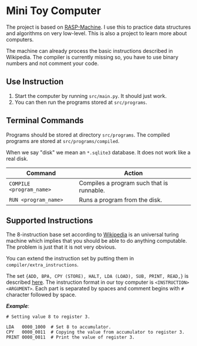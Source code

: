 # Mini Toy Computer

The project is based on [RASP-Machine](https://en.wikipedia.org/wiki/Random-access_stored-program_machine).
I use this to practice data structures and algorithms on very low-level.
This is also a project to learn more about computers.

The machine can already process the basic instructions described in Wikipedia.
The compiler is currently missing so, you have to use binary numbers and not comment your code.

## Use Instruction
1. Start the computer by running ```src/main.py```. It should just work.
2. You can then run the programs stored at ```src/programs```.

## Terminal Commands
Programs should be stored at directory ``src/programs``.
The compiled programs are stored at ``src/programs/compiled``.

When we say "disk" we mean an ``*.sqlite3`` database.
It does not work like a real disk.

| Command                     | Action |
| --------------------------- | ------ |
| ``COMPILE <program_name>`` | Compiles a program such that is runnable. |
| ``RUN <program_name>`` | Runs a program from the disk.|

## Supported Instructions
The 8-instruction base set according to [Wikipedia](https://en.wikipedia.org/wiki/Random-access_stored-program_machine)
is an universal turing machine which implies that you should be able to do anything computable.
The problem is just that it is not very obvious.

You can extend the instruction set by putting them in ```compiler/extra_instructions```.

The set ```{ADD, BPA, CPY (STORE), HALT, LDA (LOAD), SUB, PRINT, READ,}``` is described [here](https://en.wikipedia.org/wiki/Random-access_stored-program_machine#RASP_program-instruction_set_of_Cook_and_Reckhow_(1973)).
The instruction format in our toy computer is ```<INSTRUCTION> <ARGUMENT>```.
Each part is separated by spaces and comment begins with ```#``` character followed by space.

***Example***:
```
# Setting value 8 to register 3.

LDA   0000_1000  # Set 8 to accumulator.
CPY   0000_0011  # Copying the value from accumulator to register 3.
PRINT 0000_0011  # Print the value of register 3.
```

